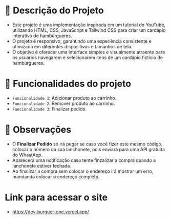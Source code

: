 # 🍔 Descrição do Projeto 
- Este projeto é uma implementação inspirada em um tutorial do YouTube, utilizando HTML, CSS, JavaScript e Tailwind CSS para criar um cardápio interativo de hambúrgueres.
- O projeto é responsivo, garantindo uma experiência consistente e otimizada em diferentes dispositivos e tamanhos de tela.
- O objetivo é oferecer uma interface simples e visualmente atraente para os usuários navegarem e selecionarem itens de um cardápio fictício de hambúrgueres.

# :hammer: Funcionalidades do projeto
- `Funcionalidade 1`: Adicionar produto ao carrinho.
- `Funcionalidade 2`: Remover produto ao carrinho.
- `Funcionalidade 3`: Finalizar pedido.

# 📢 Observações
- O **Finalizar Pedido** só irá pegar se caso você fizer este mesmo código, colocar o número da sua lanchonete, pois enviará para uma API gratuita do WhastApp.
- Aparecerá uma notificação caso tente finzalizar a compra quando a lanchonete estiver fechada.
- Ao finalizar a compra sem colocar o endereço irá mostrar um erro, mandando colocar o endereço completo.

# Link para acessar o site 
- https://dev-burguer-one.vercel.app/
